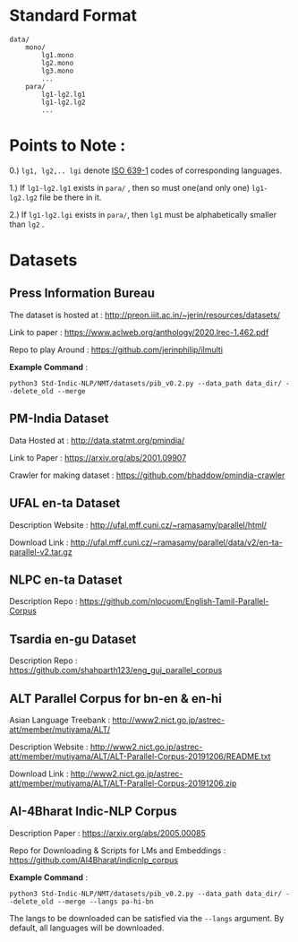 # Standard Format

```
data/
    mono/
        lg1.mono
        lg2.mono
        lg3.mono
        ...
    para/
        lg1-lg2.lg1
        lg1-lg2.lg2
        ...
```

# Points to Note :

0.) ```lg1, lg2,.. lgi``` denote [ISO 639-1](https://en.wikipedia.org/wiki/List_of_ISO_639-1_codes) codes of corresponding languages.

1.) If ```lg1-lg2.lg1``` exists in ```para/``` , then so must one(and only one) ```lg1-lg2.lg2``` file be there in it.

2.) If ```lg1-lg2.lgi``` exists in ```para/```, then ```lg1``` must be alphabetically smaller than ```lg2``` .

# Datasets

## Press Information Bureau

The dataset is hosted at : http://preon.iiit.ac.in/~jerin/resources/datasets/

Link to paper : https://www.aclweb.org/anthology/2020.lrec-1.462.pdf

Repo to play Around : https://github.com/jerinphilip/ilmulti

**Example Command** : 
```
python3 Std-Indic-NLP/NMT/datasets/pib_v0.2.py --data_path data_dir/ --delete_old --merge
```

## PM-India Dataset

Data Hosted at : http://data.statmt.org/pmindia/

Link to Paper : https://arxiv.org/abs/2001.09907

Crawler for making dataset : https://github.com/bhaddow/pmindia-crawler

## UFAL en-ta Dataset

Description Website : http://ufal.mff.cuni.cz/~ramasamy/parallel/html/

Download Link : http://ufal.mff.cuni.cz/~ramasamy/parallel/data/v2/en-ta-parallel-v2.tar.gz

## NLPC en-ta Dataset

Description Repo : https://github.com/nlpcuom/English-Tamil-Parallel-Corpus

## Tsardia en-gu Dataset

Description Repo : https://github.com/shahparth123/eng_guj_parallel_corpus

## ALT Parallel Corpus for bn-en & en-hi

Asian Language Treebank : http://www2.nict.go.jp/astrec-att/member/mutiyama/ALT/

Description Website : http://www2.nict.go.jp/astrec-att/member/mutiyama/ALT/ALT-Parallel-Corpus-20191206/README.txt

Download Link : http://www2.nict.go.jp/astrec-att/member/mutiyama/ALT/ALT-Parallel-Corpus-20191206.zip

## AI-4Bharat Indic-NLP Corpus 

Description Paper : https://arxiv.org/abs/2005.00085

Repo for Downloading & Scripts for LMs and Embeddings : https://github.com/AI4Bharat/indicnlp_corpus

**Example Command** :

```
python3 Std-Indic-NLP/NMT/datasets/pib_v0.2.py --data_path data_dir/ --delete_old --merge --langs pa-hi-bn
```
The langs to be downloaded can be satisfied via the ```--langs``` argument. By default, all languages will be downloaded.